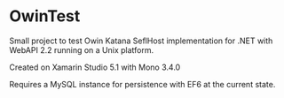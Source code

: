 OwinTest
========

Small project to test Owin Katana SeflHost implementation for .NET with WebAPI 2.2 running on a Unix platform.

Created on Xamarin Studio 5.1 with Mono 3.4.0

Requires a MySQL instance for persistence with EF6 at the current state.
